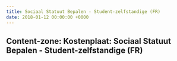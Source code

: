 ```yaml
---
title: Sociaal Statuut Bepalen - Student-zelfstandige (FR)
date: 2018-01-12 00:00:00 +0000
---
```

<div class="box contentzone" style="margin-top:25px;">
<div class="box-header">
<h2>Content-zone: Kostenplaat: Sociaal Statuut Bepalen - Student-zelfstandige (FR)</h2>
</div>
<div class="box-body">
</div>
</div>